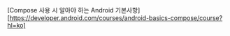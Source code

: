 [Compose 사용 시 알아야 하는 Android 기본사항][https://developer.android.com/courses/android-basics-compose/course?hl=ko]
